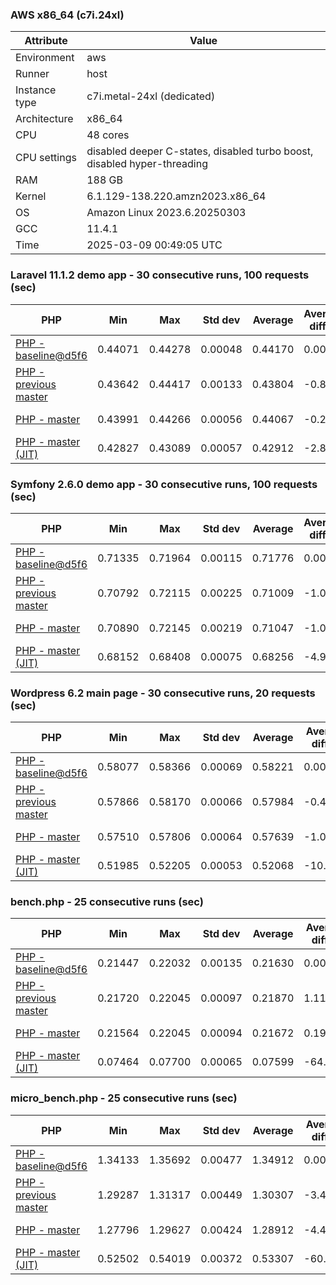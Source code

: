 ### AWS x86_64 (c7i.24xl)

|  Attribute    |     Value      |
|---------------|----------------|
| Environment   |aws|
| Runner        |host|
| Instance type |c7i.metal-24xl (dedicated)|
| Architecture  |x86_64
| CPU           |48 cores|
| CPU settings  |disabled deeper C-states, disabled turbo boost, disabled hyper-threading|
| RAM           |188 GB|
| Kernel        |6.1.129-138.220.amzn2023.x86_64|
| OS            |Amazon Linux 2023.6.20250303|
| GCC           |11.4.1|
| Time          |2025-03-09 00:49:05 UTC|

### Laravel 11.1.2 demo app - 30 consecutive runs, 100 requests (sec)

|     PHP     |     Min     |     Max     |    Std dev   |   Average  |  Average diff % |   Median   | Median diff % |     Memory    |
|-------------|-------------|-------------|--------------|------------|-----------------|------------|---------------|---------------|
|[PHP - baseline@d5f6](https://github.com/php/php-src/commit/d5f6e56610)|0.44071|0.44278|0.00048|0.44170|0.00%|0.44164|0.00%|41.86 MB|
|[PHP - previous master](https://github.com/php/php-src/commit/3772b502f6)|0.43642|0.44417|0.00133|0.43804|-0.83%|0.43785|-0.86%|41.86 MB|
|[PHP - master](https://github.com/php/php-src/commit/30ce9acd33)|0.43991|0.44266|0.00056|0.44067|-0.23%|0.44054|-0.25%|41.86 MB|
|[PHP - master (JIT)](https://github.com/php/php-src/commit/30ce9acd33)|0.42827|0.43089|0.00057|0.42912|-2.85%|0.42900|-2.86%|50.79 MB|

### Symfony 2.6.0 demo app - 30 consecutive runs, 100 requests (sec)

|     PHP     |     Min     |     Max     |    Std dev   |   Average  |  Average diff % |   Median   | Median diff % |     Memory    |
|-------------|-------------|-------------|--------------|------------|-----------------|------------|---------------|---------------|
|[PHP - baseline@d5f6](https://github.com/php/php-src/commit/d5f6e56610)|0.71335|0.71964|0.00115|0.71776|0.00%|0.71783|0.00%|37.39 MB|
|[PHP - previous master](https://github.com/php/php-src/commit/3772b502f6)|0.70792|0.72115|0.00225|0.71009|-1.07%|0.70952|-1.16%|37.55 MB|
|[PHP - master](https://github.com/php/php-src/commit/30ce9acd33)|0.70890|0.72145|0.00219|0.71047|-1.02%|0.71004|-1.09%|37.55 MB|
|[PHP - master (JIT)](https://github.com/php/php-src/commit/30ce9acd33)|0.68152|0.68408|0.00075|0.68256|-4.90%|0.68231|-4.95%|44.55 MB|

### Wordpress 6.2 main page - 30 consecutive runs, 20 requests (sec)

|     PHP     |     Min     |     Max     |    Std dev   |   Average  |  Average diff % |   Median   | Median diff % |     Memory    |
|-------------|-------------|-------------|--------------|------------|-----------------|------------|---------------|---------------|
|[PHP - baseline@d5f6](https://github.com/php/php-src/commit/d5f6e56610)|0.58077|0.58366|0.00069|0.58221|0.00%|0.58213|0.00%|43.01 MB|
|[PHP - previous master](https://github.com/php/php-src/commit/3772b502f6)|0.57866|0.58170|0.00066|0.57984|-0.41%|0.57989|-0.39%|42.93 MB|
|[PHP - master](https://github.com/php/php-src/commit/30ce9acd33)|0.57510|0.57806|0.00064|0.57639|-1.00%|0.57638|-0.99%|42.93 MB|
|[PHP - master (JIT)](https://github.com/php/php-src/commit/30ce9acd33)|0.51985|0.52205|0.00053|0.52068|-10.57%|0.52057|-10.58%|61.91 MB|

### bench.php - 25 consecutive runs (sec)

|     PHP     |     Min     |     Max     |    Std dev   |   Average  |  Average diff % |   Median   | Median diff % |     Memory    |
|-------------|-------------|-------------|--------------|------------|-----------------|------------|---------------|---------------|
|[PHP - baseline@d5f6](https://github.com/php/php-src/commit/d5f6e56610)|0.21447|0.22032|0.00135|0.21630|0.00%|0.21594|0.00%|26.18 MB|
|[PHP - previous master](https://github.com/php/php-src/commit/3772b502f6)|0.21720|0.22045|0.00097|0.21870|1.11%|0.21851|1.19%|26.27 MB|
|[PHP - master](https://github.com/php/php-src/commit/30ce9acd33)|0.21564|0.22045|0.00094|0.21672|0.19%|0.21651|0.26%|26.27 MB|
|[PHP - master (JIT)](https://github.com/php/php-src/commit/30ce9acd33)|0.07464|0.07700|0.00065|0.07599|-64.87%|0.07612|-64.75%|27.37 MB|

### micro_bench.php - 25 consecutive runs (sec)

|     PHP     |     Min     |     Max     |    Std dev   |   Average  |  Average diff % |   Median   | Median diff % |     Memory    |
|-------------|-------------|-------------|--------------|------------|-----------------|------------|---------------|---------------|
|[PHP - baseline@d5f6](https://github.com/php/php-src/commit/d5f6e56610)|1.34133|1.35692|0.00477|1.34912|0.00%|1.34791|0.00%|20.44 MB|
|[PHP - previous master](https://github.com/php/php-src/commit/3772b502f6)|1.29287|1.31317|0.00449|1.30307|-3.41%|1.30369|-3.28%|20.53 MB|
|[PHP - master](https://github.com/php/php-src/commit/30ce9acd33)|1.27796|1.29627|0.00424|1.28912|-4.45%|1.28883|-4.38%|20.53 MB|
|[PHP - master (JIT)](https://github.com/php/php-src/commit/30ce9acd33)|0.52502|0.54019|0.00372|0.53307|-60.49%|0.53372|-60.40%|21.79 MB|
